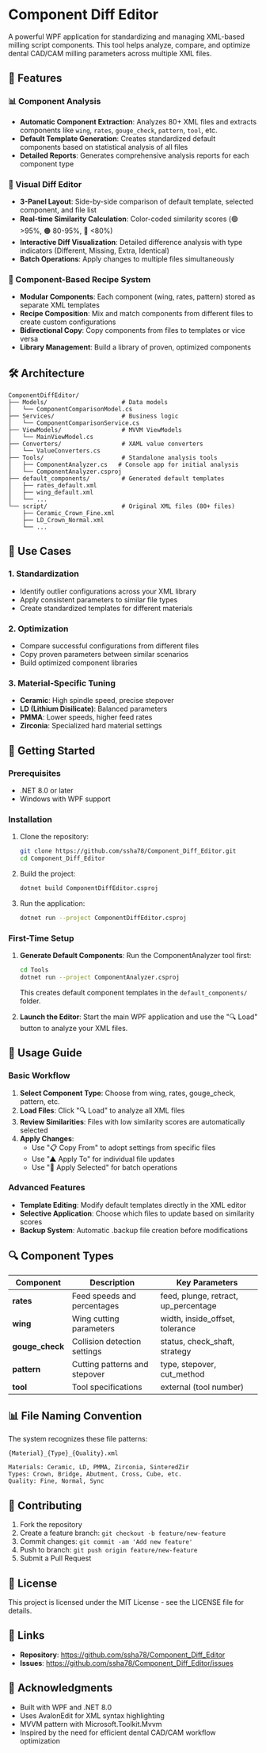 # Component Diff Editor

A powerful WPF application for standardizing and managing XML-based milling script components. This tool helps analyze, compare, and optimize dental CAD/CAM milling parameters across multiple XML files.

## 🚀 Features

### 📊 Component Analysis
- **Automatic Component Extraction**: Analyzes 80+ XML files and extracts components like `wing`, `rates`, `gouge_check`, `pattern`, `tool`, etc.
- **Default Template Generation**: Creates standardized default components based on statistical analysis of all files
- **Detailed Reports**: Generates comprehensive analysis reports for each component type

### 🎨 Visual Diff Editor
- **3-Panel Layout**: Side-by-side comparison of default template, selected component, and file list
- **Real-time Similarity Calculation**: Color-coded similarity scores (🟢 >95%, 🟠 80-95%, 🔴 <80%)
- **Interactive Diff Visualization**: Detailed difference analysis with type indicators (Different, Missing, Extra, Identical)
- **Batch Operations**: Apply changes to multiple files simultaneously

### 🧩 Component-Based Recipe System
- **Modular Components**: Each component (wing, rates, pattern) stored as separate XML templates
- **Recipe Composition**: Mix and match components from different files to create custom configurations
- **Bidirectional Copy**: Copy components from files to templates or vice versa
- **Library Management**: Build a library of proven, optimized components

## 🛠️ Architecture

```
ComponentDiffEditor/
├── Models/                     # Data models
│   └── ComponentComparisonModel.cs
├── Services/                   # Business logic
│   └── ComponentComparisonService.cs
├── ViewModels/                 # MVVM ViewModels
│   └── MainViewModel.cs
├── Converters/                 # XAML value converters
│   └── ValueConverters.cs
├── Tools/                      # Standalone analysis tools
│   ├── ComponentAnalyzer.cs   # Console app for initial analysis
│   └── ComponentAnalyzer.csproj
├── default_components/         # Generated default templates
│   ├── rates_default.xml
│   ├── wing_default.xml
│   └── ...
└── script/                     # Original XML files (80+ files)
    ├── Ceramic_Crown_Fine.xml
    ├── LD_Crown_Normal.xml
    └── ...
```

## 🎯 Use Cases

### 1. Standardization
- Identify outlier configurations across your XML library
- Apply consistent parameters to similar file types
- Create standardized templates for different materials

### 2. Optimization
- Compare successful configurations from different files
- Copy proven parameters between similar scenarios
- Build optimized component libraries

### 3. Material-Specific Tuning
- **Ceramic**: High spindle speed, precise stepover
- **LD (Lithium Disilicate)**: Balanced parameters
- **PMMA**: Lower speeds, higher feed rates
- **Zirconia**: Specialized hard material settings

## 🔧 Getting Started

### Prerequisites
- .NET 8.0 or later
- Windows with WPF support

### Installation
1. Clone the repository:
   ```bash
   git clone https://github.com/ssha78/Component_Diff_Editor.git
   cd Component_Diff_Editor
   ```

2. Build the project:
   ```bash
   dotnet build ComponentDiffEditor.csproj
   ```

3. Run the application:
   ```bash
   dotnet run --project ComponentDiffEditor.csproj
   ```

### First-Time Setup
1. **Generate Default Components**: Run the ComponentAnalyzer tool first:
   ```bash
   cd Tools
   dotnet run --project ComponentAnalyzer.csproj
   ```
   This creates default component templates in the `default_components/` folder.

2. **Launch the Editor**: Start the main WPF application and use the "🔍 Load" button to analyze your XML files.

## 📖 Usage Guide

### Basic Workflow
1. **Select Component Type**: Choose from wing, rates, gouge_check, pattern, etc.
2. **Load Files**: Click "🔍 Load" to analyze all XML files
3. **Review Similarities**: Files with low similarity scores are automatically selected
4. **Apply Changes**:
   - Use "📋 Copy From" to adopt settings from specific files
   - Use "▲ Apply To" for individual file updates
   - Use "🚀 Apply Selected" for batch operations

### Advanced Features
- **Template Editing**: Modify default templates directly in the XML editor
- **Selective Application**: Choose which files to update based on similarity scores
- **Backup System**: Automatic .backup file creation before modifications

## 🔍 Component Types

| Component | Description | Key Parameters |
|-----------|-------------|----------------|
| **rates** | Feed speeds and percentages | feed, plunge, retract, up_percentage |
| **wing** | Wing cutting parameters | width, inside_offset, tolerance |
| **gouge_check** | Collision detection settings | status, check_shaft, strategy |
| **pattern** | Cutting patterns and stepover | type, stepover, cut_method |
| **tool** | Tool specifications | external (tool number) |

## 📊 File Naming Convention

The system recognizes these file patterns:
```
{Material}_{Type}_{Quality}.xml

Materials: Ceramic, LD, PMMA, Zirconia, SinteredZir
Types: Crown, Bridge, Abutment, Cross, Cube, etc.
Quality: Fine, Normal, Sync
```

## 🤝 Contributing

1. Fork the repository
2. Create a feature branch: `git checkout -b feature/new-feature`
3. Commit changes: `git commit -am 'Add new feature'`
4. Push to branch: `git push origin feature/new-feature`
5. Submit a Pull Request

## 📄 License

This project is licensed under the MIT License - see the LICENSE file for details.

## 🔗 Links

- **Repository**: https://github.com/ssha78/Component_Diff_Editor
- **Issues**: https://github.com/ssha78/Component_Diff_Editor/issues

## 🎉 Acknowledgments

- Built with WPF and .NET 8.0
- Uses AvalonEdit for XML syntax highlighting
- MVVM pattern with Microsoft.Toolkit.Mvvm
- Inspired by the need for efficient dental CAD/CAM workflow optimization